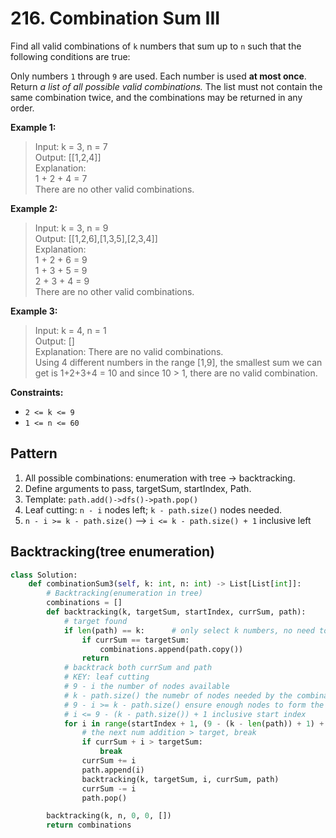 # 216. Combination Sum III


Find all valid combinations of `k` numbers that sum up to `n` such that the following conditions are true:

Only numbers `1` through `9` are used.
Each number is used **at most once**.
Return *a list of all possible valid combinations.* The list must not contain the same combination twice, and the combinations may be returned in any order.


**Example 1:**

>Input: k = 3, n = 7  
Output: [[1,2,4]]  
Explanation:  
1 + 2 + 4 = 7  
There are no other valid combinations.  

**Example 2:**

>Input: k = 3, n = 9  
Output: [[1,2,6],[1,3,5],[2,3,4]]  
Explanation:  
1 + 2 + 6 = 9  
1 + 3 + 5 = 9  
2 + 3 + 4 = 9  
There are no other valid combinations.  

**Example 3:**  

>Input: k = 4, n = 1  
Output: []  
Explanation: There are no valid combinations.  
Using 4 different numbers in the range [1,9], the smallest sum we can get is 1+2+3+4 = 10 and since 10 > 1, there are no valid combination.  
 

**Constraints:**

* `2 <= k <= 9`
* `1 <= n <= 60`

## Pattern
1. All possible combinations: enumeration with tree -> backtracking.
2. Define arguments to pass, targetSum, startIndex, Path.
3. Template: `path.add()->dfs()->path.pop()`
4. Leaf cutting: `n - i` nodes left; `k - path.size()` nodes needed.
5. `n - i >= k - path.size()` --> `i <= k - path.size() + 1` inclusive left


## Backtracking(tree enumeration)

```python
class Solution:
    def combinationSum3(self, k: int, n: int) -> List[List[int]]:
        # Backtracking(enumeration in tree)
        combinations = []
        def backtracking(k, targetSum, startIndex, currSum, path):
            # target found
            if len(path) == k:      # only select k numbers, no need to go deeper
                if currSum == targetSum:
                    combinations.append(path.copy())
                return
            # backtrack both currSum and path
            # KEY: leaf cutting
            # 9 - i the number of nodes available
            # k - path.size() the numebr of nodes needed by the combinations
            # 9 - i >= k - path.size() ensure enough nodes to form the combinations
            # i <= 9 - (k - path.size()) + 1 inclusive start index
            for i in range(startIndex + 1, (9 - (k - len(path)) + 1) + 1):
                # the next num addition > target, break
                if currSum + i > targetSum:
                    break
                currSum += i
                path.append(i)
                backtracking(k, targetSum, i, currSum, path)
                currSum -= i
                path.pop()

        backtracking(k, n, 0, 0, [])
        return combinations
```
